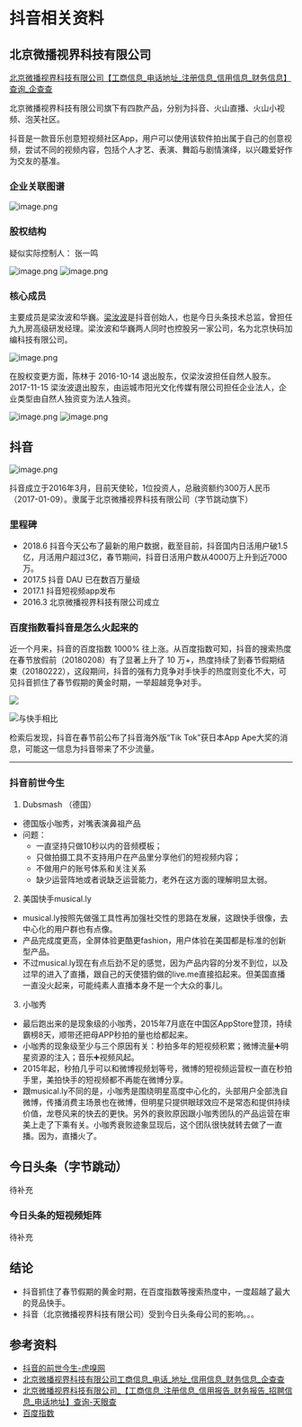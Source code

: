 # 抖音相关资料

## 北京微播视界科技有限公司

[北京微播视界科技有限公司【工商信息_电话地址_注册信息_信用信息_财务信息】查询_企查查](https://www.qichacha.com/firm_747d3a16e63342ba57c8771bde561a9e.html)

北京微播视界科技有限公司旗下有四款产品，分别为抖音、火山直播、火山小视频、泡芙社区。

抖音是一款音乐创意短视频社区App，用户可以使用该软件拍出属于自己的创意视频，尝试不同的视频内容，包括个人才艺、表演、舞蹈与剧情演绎，以兴趣爱好作为交友的基准。

### 企业关联图谱

![image.png](https://upload-images.jianshu.io/upload_images/7259374-8c0305cd948d3027.png?imageMogr2/auto-orient/strip%7CimageView2/2/w/1240)

### 股权结构

疑似实际控制人： 张一鸣

![image.png](https://upload-images.jianshu.io/upload_images/7259374-b6943f09483f5f96.png?imageMogr2/auto-orient/strip%7CimageView2/2/w/1240)
![image.png](https://upload-images.jianshu.io/upload_images/7259374-44c9adc5985324cc.png?imageMogr2/auto-orient/strip%7CimageView2/2/w/1240)

### 核心成员

主要成员是梁汝波和华巍。[梁汝波](https://www.itjuzi.com/person/45863)是抖音创始人，也是今日头条技术总监，曾担任九九房高级研发经理。梁汝波和华巍两人同时也控股另一家公司，名为北京快码加编科技有限公司。

![image.png](https://upload-images.jianshu.io/upload_images/7259374-4b57d5089e85a5ab.png?imageMogr2/auto-orient/strip%7CimageView2/2/w/1240)

在股权变更方面，陈林于 2016-10-14 退出股东，仅梁汝波担任自然人股东。2017-11-15 梁汝波退出股东，由运城市阳光文化传媒有限公司担任企业法人，企业类型由自然人独资变为法人独资。

![image.png](https://upload-images.jianshu.io/upload_images/7259374-72642a7a2f6b9be4.png?imageMogr2/auto-orient/strip%7CimageView2/2/w/1240)
![image.png](https://upload-images.jianshu.io/upload_images/7259374-8ea707100ab0a309.png?imageMogr2/auto-orient/strip%7CimageView2/2/w/1240)

## 抖音

![image.png](https://upload-images.jianshu.io/upload_images/7259374-ff732a4f960fb39a.png?imageMogr2/auto-orient/strip%7CimageView2/2/w/1240)

抖音成立于2016年3月，目前天使轮，1位投资人，总融资额约300万人民币（2017-01-09）。隶属于北京微播视界科技有限公司（字节跳动旗下）

### 里程碑

- 2018.6 抖音今天公布了最新的用户数据，截至目前，抖音国内日活用户破1.5亿，月活用户超过3亿，春节期间，抖音日活用户数从4000万上升到近7000万。
- 2017.5 抖音 DAU 已在数百万量级
- 2017.1 抖音短视频app发布
- 2016.3 北京微播视界科技有限公司成立

### 百度指数看抖音是怎么火起来的

近一个月来，抖音的百度指数 1000% 往上涨。从百度指数可知，抖音的搜索热度在春节放假前（20180208）有了显著上升了 10 万+，热度持续了到春节假期结束（20180222），这段期间，抖音的强有力竞争对手快手的热度则变化不大，可见抖音抓住了春节假期的黄金时期，一举超越竞争对手。

 ![](https://upload-images.jianshu.io/upload_images/7259374-6905552789727c2f.png?imageMogr2/auto-orient/strip%7CimageView2/2/w/1240)

![与快手相比](https://upload-images.jianshu.io/upload_images/7259374-d127bdebd9e87c83.png?imageMogr2/auto-orient/strip%7CimageView2/2/w/1240)

检索后发现，抖音在春节前公布了抖音海外版“Tik Tok”获日本App Ape大奖的消息，可能这一信息为抖音带来了不少流量。

------

### 抖音前世今生

1. Dubsmash （德国）

- 德国版小咖秀，对嘴表演鼻祖产品
- 问题：
   - 一直坚持只做10秒以内的音频模板；
   - 只做拍摄工具不支持用户在产品里分享他们的短视频内容；
   - 不做用户的账号体系和关注关系
   - 缺少运营阵地或者说缺乏运营能力，老外在这方面的理解明显太弱。

2. 美国快手musical.ly

- musical.ly按照先做强工具性再加强社交性的思路在发展，这跟快手很像，去中心化的用户群也有点像。
- 产品完成度更高，全屏体验更酷更fashion，用户体验在美国都是标准的创新型产品。
- 不过musical.ly现在有点后劲不足的感觉，因为产品内容的分发不到位，以及过早的进入了直播，跟自己的天使猎豹做的live.me直接掐起来。但美国直播一直没火起来，可能纯素人直播本身不是一个大众的事儿。

3. 小咖秀

- 最后跑出来的是现象级的小咖秀，2015年7月底在中国区AppStore登顶，持续霸榜8天，顺带还把母APP秒拍的量也给都起来。
- 小咖秀的现象级至少与三个原因有关：秒拍多年的短视频积累；微博流量➕明星资源的注入；音乐➕视频风起。
- 2015年起，秒拍几乎可以和微博视频划等号，微博的短视频运营权一直在秒拍手里，美拍快手的短视频都不再能在微博分享。
- 跟musical.ly不同的是，小咖秀是围绕明星高度中心化的，头部用户全部洗自微博，传播消费主场景也在微博，但明星只提供眼球效应不是常态和提供持续价值，龙卷风来的快去的更快。另外的衰败原因跟小咖秀团队的产品运营在审美上走了下乘有关。小咖秀衰败迹象显现后，这个团队很快就转去做了一直播。因为，直播火了。

## 今日头条（字节跳动）

待补充

### 今日头条的短视频矩阵

待补充

## 结论

- 抖音抓住了春节假期的黄金时期，在百度指数等搜索热度中，一度超越了最大的竞品快手。
- 抖音（北京微播视界科技有限公司）受到今日头条母公司的影响。。。

## 参考资料

- [抖音的前世今生-虎嗅网](https://www.huxiu.com/article/193450.html)
- [北京微播视界科技有限公司工商信息_电话_地址_信用信息_财务信息_企查查](https://www.qichacha.com/firm_747d3a16e63342ba57c8771bde561a9e.shtml)
- [北京微播视界科技有限公司_【工商信息_注册信息_信用报告_财务报告_招聘信息_电话地址】查询-天眼查](https://www.tianyancha.com/company/2350593501)
- [百度指数](https://zhishu.baidu.com/?tpl=trend&type=0&area=0&time=13&word=%B6%B6%D2%F4%2C%BF%EC%CA%D6)
